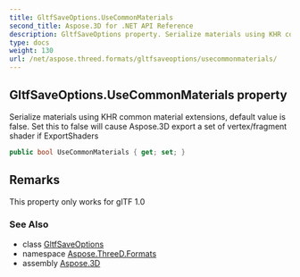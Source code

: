 ```yaml
---
title: GltfSaveOptions.UseCommonMaterials
second_title: Aspose.3D for .NET API Reference
description: GltfSaveOptions property. Serialize materials using KHR common material extensions default value is false. Set this to false will cause Aspose.3D export a set of vertex/fragment shader if ExportShaders
type: docs
weight: 130
url: /net/aspose.threed.formats/gltfsaveoptions/usecommonmaterials/
---
```

## GltfSaveOptions.UseCommonMaterials property

Serialize materials using KHR common material extensions, default value is false. Set this to false will cause Aspose.3D export a set of vertex/fragment shader if ExportShaders

```csharp
public bool UseCommonMaterials { get; set; }
```

## Remarks

This property only works for glTF 1.0

### See Also

* class [GltfSaveOptions](../)
* namespace [Aspose.ThreeD.Formats](../../gltfsaveoptions/)
* assembly [Aspose.3D](../../../)


